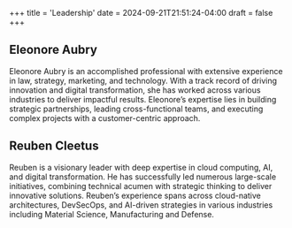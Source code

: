 +++
title = 'Leadership'
date = 2024-09-21T21:51:24-04:00
draft = false
+++


## Eleonore Aubry
Eleonore Aubry is an accomplished professional with extensive experience in law, strategy, marketing, and technology. With a track record of driving innovation and digital transformation, she has worked across various industries to deliver impactful results. Eleonore’s expertise lies in building strategic partnerships, leading cross-functional teams, and executing complex projects with a customer-centric approach.

## Reuben Cleetus
Reuben is a visionary leader with deep expertise in cloud computing, AI, and digital transformation. He has successfully led numerous large-scale initiatives, combining technical acumen with strategic thinking to deliver innovative solutions. Reuben’s experience spans across cloud-native architectures, DevSecOps, and AI-driven strategies in various industries including Material Science, Manufacturing and Defense.